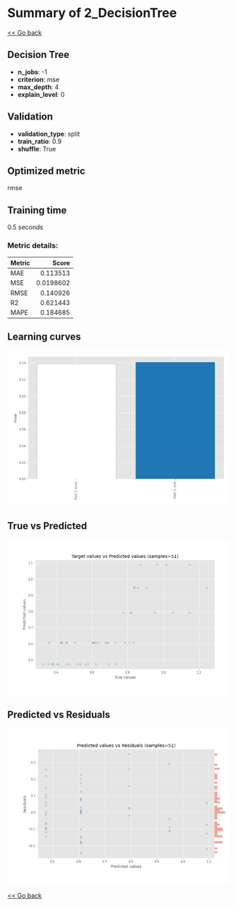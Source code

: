 # Summary of 2_DecisionTree

[<< Go back](../README.md)


## Decision Tree
- **n_jobs**: -1
- **criterion**: mse
- **max_depth**: 4
- **explain_level**: 0

## Validation
 - **validation_type**: split
 - **train_ratio**: 0.9
 - **shuffle**: True

## Optimized metric
rmse

## Training time

0.5 seconds

### Metric details:
| Metric   |     Score |
|:---------|----------:|
| MAE      | 0.113513  |
| MSE      | 0.0198602 |
| RMSE     | 0.140926  |
| R2       | 0.621443  |
| MAPE     | 0.184685  |



## Learning curves
![Learning curves](learning_curves.png)
## True vs Predicted

![True vs Predicted](true_vs_predicted.png)


## Predicted vs Residuals

![Predicted vs Residuals](predicted_vs_residuals.png)



[<< Go back](../README.md)
